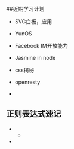 ##近期学习计划

 - SVG白板，应用

 - YunOS

 - Facebook IM开放能力

 - Jasmine in node

 - css揭秘

 - openresty

 - 

## 正则表达式速记

* *
*  

